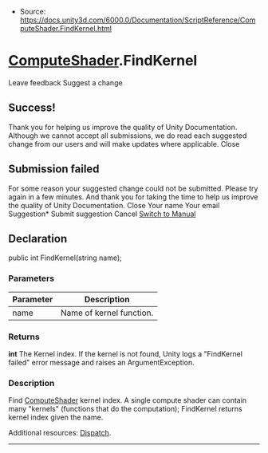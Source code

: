 * Source: https://docs.unity3d.com/6000.0/Documentation/ScriptReference/ComputeShader.FindKernel.html

#  [ComputeShader](https://docs.unity3d.com/6000.0/Documentation/ScriptReference/ComputeShader.html).FindKernel
Leave feedback
Suggest a change
## Success!
Thank you for helping us improve the quality of Unity Documentation. Although we cannot accept all submissions, we do read each suggested change from our users and will make updates where applicable.
Close
## Submission failed
For some reason your suggested change could not be submitted. Please <a>try again</a> in a few minutes. And thank you for taking the time to help us improve the quality of Unity Documentation.
Close
Your name Your email Suggestion* Submit suggestion
Cancel
[Switch to Manual](https://docs.unity3d.com/6000.0/Documentation/Manual/class-ComputeShader.html "Go to ComputeShader Component in the Manual")
## Declaration
public int FindKernel(string name); 
### Parameters
Parameter | Description  
---|---  
name | Name of kernel function.  
### Returns
**int** The Kernel index. If the kernel is not found, Unity logs a "FindKernel failed" error message and raises an ArgumentException. 
### Description
Find [ComputeShader](https://docs.unity3d.com/6000.0/Documentation/ScriptReference/ComputeShader.html) kernel index.
A single compute shader can contain many "kernels" (functions that do the computation); FindKernel returns kernel index given the name.  
  
Additional resources: [Dispatch](https://docs.unity3d.com/6000.0/Documentation/ScriptReference/ComputeShader.Dispatch.html).
* * *
